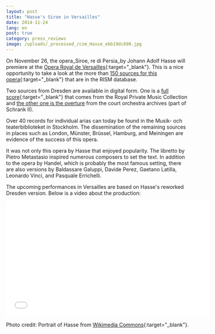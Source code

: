 ```yaml
---
layout: post
title: "Hasse's Siroe in Versailles"
date: 2014-11-24
lang: en
post: true
category: press_reviews
image: /uploads/_processed_/csm_Hasse_ebb19dc698.jpg
---
```



On November 26, the opera_Siroe, re di Persia_by Johann Adolf Hasse will premiere at the [Opera Royal de Versailles](http://www.chateauversailles-spectacles.fr/fr/spectacles/2014/hasse-siroe){:target="_blank"}. This is a nice opportunity to take a look at the more than [150 sources for this opera](https://opac.rism.info/search?View=rism&q=Siroe+hasse){:target="_blank"} that are in the RISM database.

Two sources from Dresden are available in digital form. One is a [full score](https://opac.rism.info/search?id=270000654&db=251&View=rism){:target="_blank"} that comes from the Royal Private Music Collection and [the other one is the overture](https://opac.rism.info/search?id=270000694&db=251&View=rism "external-link-new-window") from the court orchestra archives (part of Schrank II).

Over 40 records for individual arias can today be found in the Musik- och teaterbiblioteket in Stockholm. The dissemination of the remaining sources in places such as London, Münster, Brüssel, Hamburg, and Meiningen are evidence of the success of this opera.

It was not only this opera by Hasse that enjoyed popularity. The libretto by Pietro Metastasio inspired numerous composers to set the text. In addition to the opera by Handel, which is probably the most famous setting, there are also versions by Baldassare Galuppi, Davide Perez, Gaetano Latilla, Leonardo Vinci, and Pasquale Errichelli.

The upcoming performances in Versailles are based on Hasse's reworked Dresden version. Below is a video about the production:

<iframe width="560" height="315" src="//www.youtube.com/embed/Su6tW2-0SpQ" frameborder="0" allowfullscreen></iframe>



Photo credit: Portrait of Hasse from [Wikimedia Commons](http://commons.wikimedia.org/wiki/File:Johann_Adolf_Hasse.jpg){:target="_blank"}.

<script type="text/javascript">var switchTo5x=true;</script><script type="text/javascript" src="http://w.sharethis.com/button/buttons.js"></script><script type="text/javascript">stLight.options({publisher: "9b601438-1ce1-49d8-bfd7-9cff5df54c17", doNotHash: false, doNotCopy: false, hashAddressBar: false});</script>